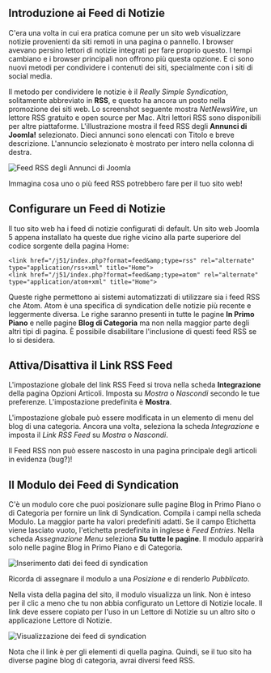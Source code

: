 <!-- Filename: jdocmanual?manual=user&heading=news&filename=news-feeds.md / Display title: Feed di notizie  -->

## Introduzione ai Feed di Notizie

C'era una volta in cui era pratica comune per un sito web visualizzare notizie provenienti da siti remoti in una pagina o pannello. I browser avevano persino lettori di notizie integrati per fare proprio questo. I tempi cambiano e i browser principali non offrono più questa opzione. E ci sono nuovi metodi per condividere i contenuti dei siti, specialmente con i siti di social media.

Il metodo per condividere le notizie è il *Really Simple Syndication*, solitamente abbreviato in **RSS**, e questo ha ancora un posto nella promozione dei siti web. Lo screenshot seguente mostra *NetNewsWire*, un lettore RSS gratuito e open source per Mac. Altri lettori RSS sono disponibili per altre piattaforme. L'illustrazione mostra il feed RSS degli **Annunci di Joomla!** selezionato. Dieci annunci sono elencati con Titolo e breve descrizione. L'annuncio selezionato è mostrato per intero nella colonna di destra.

![Feed RSS degli Annunci di Joomla](../../../en/images/news-feeds/news-netnewswire-display.png "Annunci di Joomla")

Immagina cosa uno o più feed RSS potrebbero fare per il tuo sito web!

## Configurare un Feed di Notizie

Il tuo sito web ha i feed di notizie configurati di default. Un sito web Joomla 5 appena installato ha queste due righe vicino alla parte superiore del codice sorgente della pagina Home:

```
<link href="/j51/index.php?format=feed&amp;type=rss" rel="alternate" type="application/rss+xml" title="Home">
<link href="/j51/index.php?format=feed&amp;type=atom" rel="alternate" type="application/atom+xml" title="Home">
```
Queste righe permettono ai sistemi automatizzati di utilizzare sia i feed RSS che Atom. Atom è una specifica di syndication delle notizie più recente e leggermente diversa. Le righe saranno presenti in tutte le pagine **In Primo Piano** e nelle pagine **Blog di Categoria** ma non nella maggior parte degli altri tipi di pagina. È possibile disabilitare l'inclusione di questi feed RSS se lo si desidera.

## Attiva/Disattiva il Link RSS Feed

L'impostazione globale del link RSS Feed si trova nella scheda **Integrazione** della pagina Opzioni Articoli. Imposta su *Mostra* o *Nascondi* secondo le tue preferenze. L'impostazione predefinita è **Mostra**.

L'impostazione globale può essere modificata in un elemento di menu del blog di una categoria. Ancora una volta, seleziona la scheda *Integrazione* e imposta il *Link RSS Feed* su *Mostra* o *Nascondi*.

Il Feed RSS non può essere nascosto in una pagina principale degli articoli in evidenza (bug?)!

## Il Modulo dei Feed di Syndication

C'è un modulo core che puoi posizionare sulle pagine Blog in Primo Piano o di Categoria per fornire un link di Syndication. Compila i campi nella scheda Modulo. La maggior parte ha valori predefiniti adatti. Se il campo Etichetta viene lasciato vuoto, l'etichetta predefinita in inglese è *Feed Entries*. Nella scheda *Assegnazione Menu* seleziona **Su tutte le pagine**. Il modulo apparirà solo nelle pagine Blog in Primo Piano e di Categoria.

![Inserimento dati dei feed di syndication](../../../en/images/news-feeds/news-syndication-feeds-form.png "Inserimento dati dei feed di syndication")

Ricorda di assegnare il modulo a una *Posizione* e di renderlo *Pubblicato*.

Nella vista della pagina del sito, il modulo visualizza un link. Non è inteso per il clic a meno che tu non abbia configurato un Lettore di Notizie locale. Il link deve essere copiato per l'uso in un Lettore di Notizie su un altro sito o applicazione Lettore di Notizie.

![Visualizzazione dei feed di syndication](../../../en/images/news-feeds/news-syndication-feeds-display.png "Visualizzazione dei feed di syndication")

Nota che il link è per gli elementi di quella pagina. Quindi, se il tuo sito ha diverse pagine blog di categoria, avrai diversi feed RSS.

